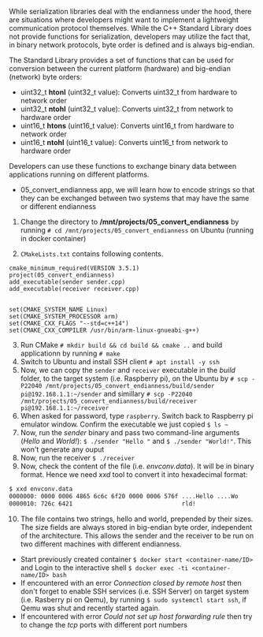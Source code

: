 While serialization libraries deal with the endianness under the hood, there are situations where developers might want to implement a lightweight communication protocol themselves.
While the C++ Standard Library does not provide functions for serialization, developers may utilize the fact that, in binary network protocols, byte order is defined and is always big-endian.
  
The Standard Library provides a set of functions that can be used for conversion between the current platform (hardware) and big-endian (network) byte orders:

* uint32_t **htonl** (uint32_t value): Converts uint32_t from hardware to network order
* uint32_t **ntohl** (uint32_t value): Converts uint32_t from network to hardware order
* uint16_t **htons** (uint16_t value): Converts uint16_t from hardware to network order
* uint16_t **ntohl** (uint16_t value): Converts uint16_t from network to hardware order

Developers can use these functions to exchange binary data between applications running on different platforms.

* 05_convert_endianness app, we will learn how to encode strings so that they can be exchanged between two systems that may have the same or different endianness 

1. Change the directory to **/mnt/projects/05_convert_endianness** by running `# cd /mnt/projects/05_convert_endianness` on Ubuntu (running in docker container)

2. `CMakeLists.txt` contains following contents.
```make
cmake_minimum_required(VERSION 3.5.1)
project(05_convert_endianness)
add_executable(sender sender.cpp)
add_executable(receiver receiver.cpp)


set(CMAKE_SYSTEM_NAME Linux)
set(CMAKE_SYSTEM_PROCESSOR arm)
set(CMAKE_CXX_FLAGS "--std=c++14")
set(CMAKE_CXX_COMPILER /usr/bin/arm-linux-gnueabi-g++)
```

3. Run CMake `# mkdir build && cd build && cmake ..` and build applicationn by running `# make`
4. Switch to Ubuntu and install SSH client `# apt install -y ssh`
5. Now, we can copy the `sender` and `receiver` executable in the _build_ folder, to the target system (i.e. Raspberry pi), on the Ubuntu by `# scp -P22040 /mnt/projects/05_convert_endianness/build/sender pi@192.168.1.1:~/sender` and simillary `# scp -P22040 /mnt/projects/05_convert_endianness/build/receiver pi@192.168.1.1:~/receiver`
6. When asked for password, type `raspberry`. Switch back to Raspberry pi emulator window. Confirm the executable we just copied `$ ls ~`
7. Now, run the _sender_ binary and pass two command-line arguments (_Hello_ and _World!_): `$ ./sender "Hello "` and `$ ./sender "World!"`. This won't generate any ouput
8. Now, run the receiver `$ ./receiver`
9. Now, check the content of the file (i.e. _envconv.data_). It will be in binary format. Hence we need _xxd_ tool to convert it into hexadecimal format:
```bash
$ xxd envconv.data
0000000: 0000 0006 4865 6c6c 6f20 0000 0006 576f ....Hello ....Wo
0000010: 726c 6421                               rld!
```

10. The file contains two strings, hello and world, prepended by their sizes. The size fields are always stored in big-endian byte order, independent of the architecture. This allows the sender and the receiver to be run on two different machines with different endianness.

   
* Start previously created container `$ docker start <container-name/ID>` and Login to the interactive shell `$ docker exec -ti <container-name/ID> bash` 
* If encountered with an error _Connection closed by remote host_ then don't forget to enable SSH services (i.e. SSH Server) on target system (i.e. Rasberry pi on Qemu), by running `$ sudo systemctl start ssh`, if Qemu was shut and recently started again.
* If encountered with error _Could not set up host forwarding rule_ then try to change the _tcp_ ports with different port numbers


